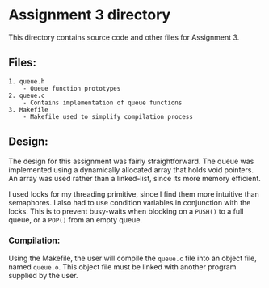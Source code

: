# Assignment 3 directory

This directory contains source code and other files for Assignment 3.

## Files:
    1. queue.h
        - Queue function prototypes
    2. queue.c
        - Contains implementation of queue functions
    3. Makefile
        - Makefile used to simplify compilation process

## Design:
The design for this assignment was fairly straightforward. The queue
was implemented using a dynamically allocated array that holds void
pointers. An array was used rather than a linked-list, since its more
memory efficient.

I used locks for my threading primitive, since I find them more
intuitive than semaphores. I also had to use condition variables in
conjunction with the locks. This is to prevent busy-waits when
blocking on a `PUSH()` to a full queue, or a `POP()` from an empty
queue.

### Compilation:
Using the Makefile, the user will compile the `queue.c` file into
an object file, named `queue.o`. This object file must be linked
with another program supplied by the user.